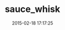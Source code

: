 ---
layout: post
title:  "sauce_whisk"
repo:   "dylanlacey/sauce_whisk"
date:   2015-02-18 17:17:25
gemurl: http://www.github.com/dylanlacey/sauce_whisk
---